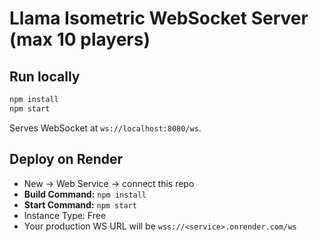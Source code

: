 # Llama Isometric WebSocket Server (max 10 players)

## Run locally
```bash
npm install
npm start
```
Serves WebSocket at `ws://localhost:8080/ws`.

## Deploy on Render
- New → Web Service → connect this repo
- **Build Command:** `npm install`
- **Start Command:** `npm start`
- Instance Type: Free
- Your production WS URL will be `wss://<service>.onrender.com/ws`
